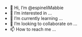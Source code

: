 - 👋 Hi, I’m @espineliMabbie
- 👀 I’m interested in ...
- 🌱 I’m currently learning ...
- 💞️ I’m looking to collaborate on ...
- 📫 How to reach me ...

<!---
espineliMabbie/espineliMabbie is a ✨ special ✨ repository because its `README.md` (this file) appears on your GitHub profile.
You can click the Preview link to take a look at your changes.
--->

